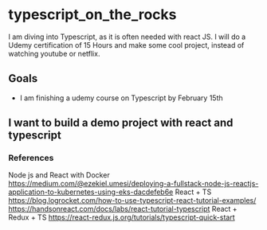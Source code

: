 # typescript_on_the_rocks
I am diving into Typescript, as it is often needed with react JS. I will do a Udemy certification of 15 Hours and make some cool project, instead of watching youtube or netflix.

## Goals
- I am finishing a udemy course on Typescript by February 15th

## I want to build a demo project with react and typescript
### References
Node js and React with Docker
https://medium.com/@ezekiel.umesi/deploying-a-fullstack-node-js-reactjs-application-to-kubernetes-using-eks-dacdefeb6e
React + TS
https://blog.logrocket.com/how-to-use-typescript-react-tutorial-examples/
https://handsonreact.com/docs/labs/react-tutorial-typescript
React + Redux + TS
https://react-redux.js.org/tutorials/typescript-quick-start



